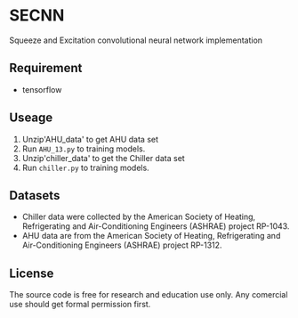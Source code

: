 # SECNN
Squeeze and Excitation  convolutional neural network implementation
## Requirement
- tensorflow



## Useage
1. Unzip'AHU_data' to get AHU data set
2. Run `AHU_13.py` to training models. 
2. Unzip'chiller_data' to get the Chiller data set
3. Run `chiller.py` to training models. 

## Datasets
- Chiller data were collected by the American Society of Heating, Refrigerating and Air-Conditioning Engineers (ASHRAE) project RP-1043.
- AHU data are from the American Society of Heating, Refrigerating and Air-Conditioning Engineers (ASHRAE) project RP-1312.


## License
The source code is free for research and education use only. Any comercial use should get formal permission first.
